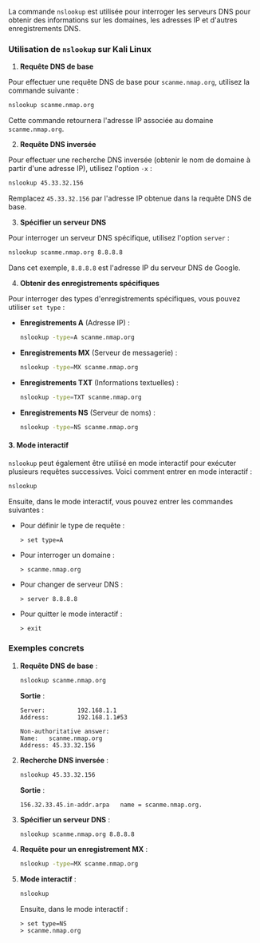 La commande `nslookup` est utilisée pour interroger les serveurs DNS pour obtenir des informations sur les domaines, les adresses IP et d'autres enregistrements DNS.

### Utilisation de `nslookup` sur Kali Linux


1. **Requête DNS de base**

Pour effectuer une requête DNS de base pour `scanme.nmap.org`, utilisez la commande suivante :

```bash
nslookup scanme.nmap.org
```

Cette commande retournera l'adresse IP associée au domaine `scanme.nmap.org`.

2. **Requête DNS inversée**

Pour effectuer une recherche DNS inversée (obtenir le nom de domaine à partir d'une adresse IP), utilisez l'option `-x` :

```bash
nslookup 45.33.32.156
```

Remplacez `45.33.32.156` par l'adresse IP obtenue dans la requête DNS de base.

3. **Spécifier un serveur DNS**

Pour interroger un serveur DNS spécifique, utilisez l'option `server` :

```bash
nslookup scanme.nmap.org 8.8.8.8
```

Dans cet exemple, `8.8.8.8` est l'adresse IP du serveur DNS de Google.

4. **Obtenir des enregistrements spécifiques**

Pour interroger des types d'enregistrements spécifiques, vous pouvez utiliser `set type` :

- **Enregistrements A** (Adresse IP) :
  ```bash
  nslookup -type=A scanme.nmap.org
  ```

- **Enregistrements MX** (Serveur de messagerie) :
  ```bash
  nslookup -type=MX scanme.nmap.org
  ```

- **Enregistrements TXT** (Informations textuelles) :
  ```bash
  nslookup -type=TXT scanme.nmap.org
  ```

- **Enregistrements NS** (Serveur de noms) :
  ```bash
  nslookup -type=NS scanme.nmap.org
  ```

#### 3. Mode interactif

`nslookup` peut également être utilisé en mode interactif pour exécuter plusieurs requêtes successives. Voici comment entrer en mode interactif :

```bash
nslookup
```

Ensuite, dans le mode interactif, vous pouvez entrer les commandes suivantes :

- Pour définir le type de requête :
  ```plaintext
  > set type=A
  ```

- Pour interroger un domaine :
  ```plaintext
  > scanme.nmap.org
  ```

- Pour changer de serveur DNS :
  ```plaintext
  > server 8.8.8.8
  ```

- Pour quitter le mode interactif :
  ```plaintext
  > exit
  ```

### Exemples concrets

1. **Requête DNS de base** :
   ```bash
   nslookup scanme.nmap.org
   ```

   **Sortie** :
   ```plaintext
   Server:         192.168.1.1
   Address:        192.168.1.1#53

   Non-authoritative answer:
   Name:   scanme.nmap.org
   Address: 45.33.32.156
   ```

2. **Recherche DNS inversée** :
   ```bash
   nslookup 45.33.32.156
   ```

   **Sortie** :
   ```plaintext
   156.32.33.45.in-addr.arpa   name = scanme.nmap.org.
   ```

3. **Spécifier un serveur DNS** :
   ```bash
   nslookup scanme.nmap.org 8.8.8.8
   ```

4. **Requête pour un enregistrement MX** :
   ```bash
   nslookup -type=MX scanme.nmap.org
   ```

5. **Mode interactif** :
   ```bash
   nslookup
   ```

   Ensuite, dans le mode interactif :
   ```plaintext
   > set type=NS
   > scanme.nmap.org
   ```

